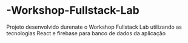 # -Workshop-Fullstack-Lab
Projeto desenvolvido durenate o Workshop Fullstack Lab utilizando as tecnologias React e firebase para banco de dados da aplicação
